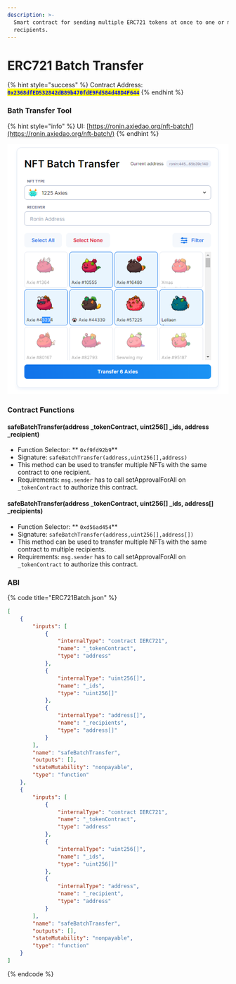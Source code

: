 ```yaml
---
description: >-
  Smart contract for sending multiple ERC721 tokens at once to one or more
  recipients.
---
```


# ERC721 Batch Transfer



{% hint style="success" %}
Contract Address: <mark style="color:blue;">**`0x2368dfED532842dB89b470fdE9Fd584d48D4F644`**</mark>
{% endhint %}

### Bath Transfer Tool

{% hint style="info" %}
UI: [https://ronin.axiedao.org/nft-batch/](https://ronin.axiedao.org/nft-batch/)
{% endhint %}

<img src="../.gitbook/assets/image (2).png" alt="" data-size="original">

### Contract Functions

#### safeBatchTransfer(address \_tokenContract, uint256\[] \_ids, address \_recipient)

* Function Selector: ** `0xf9fd92b9`**
* Signature: `safeBatchTransfer(address,uint256[],address)`
* This method can be used to transfer multiple NFTs with the same contract to one recipient.
* Requirements: `msg.sender` has to call setApprovalForAll on `_tokenContract` to authorize this contract.

#### safeBatchTransfer(address \_tokenContract, uint256\[] \_ids, address\[] \_recipients)

* Function Selector: ** `0xd56ad454`**
* Signature: `safeBatchTransfer(address,uint256[],address[])`
* This method can be used to transfer multiple NFTs with the same contract to multiple recipients.
* Requirements: `msg.sender` has to call setApprovalForAll on `_tokenContract` to authorize this contract.

### ABI

{% code title="ERC721Batch.json" %}
```json
[
    {
        "inputs": [
            {
                "internalType": "contract IERC721",
                "name": "_tokenContract",
                "type": "address"
            },
            {
                "internalType": "uint256[]",
                "name": "_ids",
                "type": "uint256[]"
            },
            {
                "internalType": "address[]",
                "name": "_recipients",
                "type": "address[]"
            }
        ],
        "name": "safeBatchTransfer",
        "outputs": [],
        "stateMutability": "nonpayable",
        "type": "function"
    },
    {
        "inputs": [
            {
                "internalType": "contract IERC721",
                "name": "_tokenContract",
                "type": "address"
            },
            {
                "internalType": "uint256[]",
                "name": "_ids",
                "type": "uint256[]"
            },
            {
                "internalType": "address",
                "name": "_recipient",
                "type": "address"
            }
        ],
        "name": "safeBatchTransfer",
        "outputs": [],
        "stateMutability": "nonpayable",
        "type": "function"
    }
]
```
{% endcode %}
